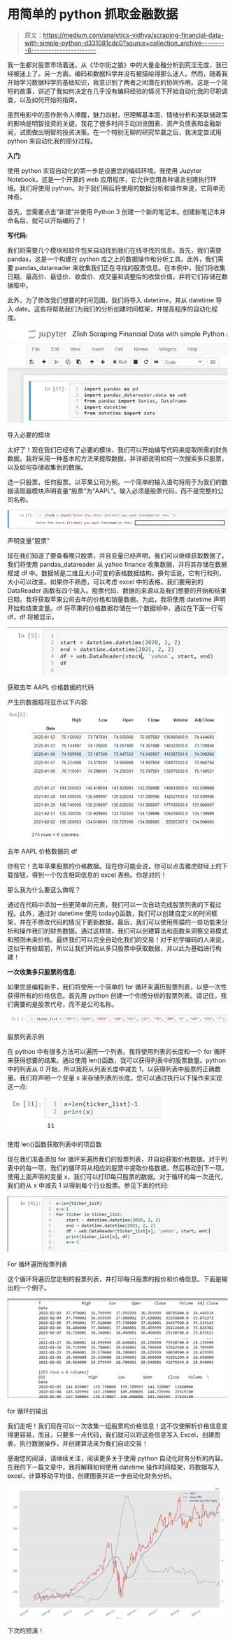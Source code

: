 # 用简单的 python 抓取金融数据

> 原文：<https://medium.com/analytics-vidhya/scraping-financial-data-with-simple-python-d331081cdc0?source=collection_archive---------6----------------------->

我一生都对股票市场着迷。从《华尔街之狼》中的大量金融分析到荒淫无度，我已经被迷上了。另一方面，编码和数据科学并没有被描绘得那么迷人。然而，随着我开始学习数据科学的基础知识，我意识到了两者之间潜在的协同作用。这是一个简短的故事，讲述了我如何决定在几乎没有编码经验的情况下开始自动化我的尽职调查，以及如何开始的指南。

虽然电影中的恶作剧令人捧腹，魅力四射，但理解基本面、情绪分析和美联储政策的影响是明智投资的关键。我花了很多时间手动浏览图表、资产负债表和金融新闻，试图做出明智的投资决策。在一个特别无聊的研究早晨之后，我决定尝试用 python 来自动化我的部分过程。

**入门:**

使用 python 实现自动化的第一步是设置您的编码环境。我使用 Jupyter Notebook，这是一个开源的 web 应用程序，它允许您用各种语言创建执行环境。我们将使用 python。对于我们稍后将使用的数据分析和操作来说，它简单而神奇。

首先，您需要点击“新建”并使用 Python 3 创建一个新的笔记本。创建新笔记本并命名后，就可以开始编码了！

**写代码:**

我们将需要几个模块和软件包来自动找到我们在线寻找的信息。首先，我们需要 pandas，这是一个构建在 python 库之上的数据操作和分析工具。此外，我们需要 pandas_datareader 来收集我们正在寻找的股票信息。在本例中，我们将收集日期、最高价、最低价、收盘价、成交量和调整后的收盘价值，并将它们存储在数据框中。

此外，为了修改我们想要的时间范围，我们将导入 datetime，并从 datetime 导入 date。这些将帮助我们为我们的分析创建时间框架，并提高程序的自动化程度。

![](img/27bb542956906551fd1be79ba1a0588b.png)

导入必要的模块

太好了！现在我们已经有了必要的模块，我们可以开始编写代码来提取所需的财务数据。我将采用一种基本的方法来提取数据，并详细说明如何一次搜索多只股票，以及如何存储收集到的数据。

选一只股票，任何股票。以苹果公司为例。一个简单的输入语句将用于为我们的数据读取器模块声明变量“股票”为“AAPL”。输入必须是股票代码，而不是完整的公司名称。

![](img/9ff00f1d38e1ec5acefad0675868d96e.png)

声明变量“股票”

现在我们知道了要查看哪只股票，并且变量已经声明，我们可以继续获取数据了。我们将使用 pandas_datareader 从 yahoo finance 收集数据，并将其存储在数据框或 df 中。数据帧是二维且大小可变的表格数据结构。换句话说，它有行和列，大小可以改变。如果你不熟悉，可以考虑 excel 中的表格。我们要用到的 DataReader 函数有四个输入。股票代码、数据的来源以及我们想要的开始和结束日期。我将获取苹果公司去年的价格和销量数据。为此，我将使用 datetime 声明开始和结束变量。df 将苹果的价格数据存储在一个数据帧中，通过在下面一行写 df，df 将被显示。

![](img/f27dc34a4b5c6a77d31f2e2f7aaad208.png)

获取去年 AAPL 价格数据的代码

产生的数据框将显示以下内容:

![](img/abdb1ebb88e12da86bf5bda7fad2223c.png)

去年 AAPL 价格数据的 df

你有它！去年苹果股票的价格数据。现在你可能会说，你可以点击雅虎财经上的下载按钮，得到一个包含相同信息的 excel 表格。你是对的！

那么我为什么要这么做呢？

通过在代码中添加一些更简单的元素，我们可以一次自动完成股票列表的下载过程。此外，通过对 datetime 使用 today()函数，我们可以创建自定义的时间框架，并在不修改代码的情况下更新数据。最后，我们可以使用熊猫的一些功能来分析和操作我们的财务数据。通过这样做，我们可以创建算法和函数来洞察交易模式和预测未来价格。最终我们可以完全自动化我们的交易！对于初学编码的人来说，这似乎有些超前，所以让我们开始从多只股票中获取数据，并以此为基础进行构建！

**一次收集多只股票的信息:**

如果您是编程新手，我们将使用一个简单的 for 循环来遍历股票列表，以便一次性获得所有的价格信息。首先用 python 创建一个你想分析的股票列表。请记住，我们需要的是股票代号，而不是公司名称。

![](img/a7774c7097b365337751ab7cf415c5fd.png)

股票列表示例

在 python 中有很多方法可以遍历一个列表。我将使用列表的长度和一个 for 循环来获得想要的结果。通过使用 len()函数，我可以获得列表中的股票数量。python 中的列表从 0 开始，所以我将从列表长度中减去 1，以获得列表中股票的正确数量。我们将声明一个变量 x 来存储列表的长度。您可以通过执行以下操作来实现这一点:

![](img/b6c26edc04b04c24f4bb57ad93e2efc9.png)

使用 len()函数获取列表中的项目数

现在我们准备添加 for 循环来遍历我们的股票列表，并自动获取价格数据。对于列表中的每一项，我们的循环将从相应的股票中提取价格数据，然后移动到下一项。使用上面声明的变量 x，我们可以打印每只股票的数据。对于循环的每一次迭代，我们将从 x 中减去 1 以得到每个行业股票。参见下面的代码:

![](img/54ac5380649f37905613c4ccd41e6342.png)

For 循环遍历股票列表

这个循环将遍历您定制的股票列表，并打印每只股票的报价和价格信息。下面是输出的一个例子。

![](img/abbd4a6dac140ea2d996e16ba7525acb.png)

for 循环的输出

我们走吧！我们现在可以一次收集一组股票的价格信息！这不仅使解析价格信息变得更容易，而且，只要多一点代码，我们就可以将这些信息写入 Excel，创建图表，执行数据操作，并创建算法来为我们自动交易！

感谢您的阅读，请继续关注，阅读更多关于使用 python 自动化财务分析的内容。在我的下一篇文章中，我将解释如何使用 datetime 操作时间框架，将数据写入 excel，计算移动平均值，创建图表并进一步自动化财务分析。

![](img/af302e1eab04c56337c01ccb19bb3c60.png)

下次的预演！